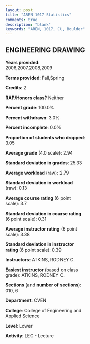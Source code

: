```yaml
---
layout: post
title: "AREN 1017 Statistics"
comments: true
description: "blank"
keywords: "AREN, 1017, CU, Boulder"
--- 
```

<head>
<script src="https://ajax.googleapis.com/ajax/libs/jquery/2.1.3/jquery.min.js"></script>
<script src="https://dl.dropboxusercontent.com/s/pc42nxpaw1ea4o9/highcharts.js?dl=0"></script>
<!-- <script src="../assets/js/highcharts.js"></script> -->
<style type="text/css">@font-face {
	font-family: "Bebas Neue";
	src: url(https://www.filehosting.org/file/details/544349/BebasNeue%20Regular.otf) format("opentype");
	}
	h1.Bebas { 
		font-family: "Bebas Neue", Verdana, Tahoma;
	}
</style>
</head>
<body>
	<div id="container" style="float: right; width: 45%; height: 88%; margin-left: 2.5%; margin-right: 2.5%;"></div>
	<script language="JavaScript">
		$(document).ready(function() {
		var chart = {type: 'column'};
		var title = {text: 'Grade Distribution'};
		var xAxis = {categories: ['A','B','C','D','F'],crosshair: true};
		var yAxis = {min: 0,title: {text: 'Percentage'}};
		var tooltip = {headerFormat: '<center><b><span style="font-size:20px">{point.key}</span></b></center>',
		               pointFormat: '<td style="padding:0"><b>{point.y:.1f}%</b></td>',
		               footerFormat: '</table>',shared: true,useHTML: true};
		var plotOptions = {column: {pointPadding: 0.0,borderWidth: 0}};  
		var credits = {enabled: false};var series= [{name: 'Percent',data: [42.83,29.47,15.32,5.7,6.68,]}];
		var json = {};
		json.chart = chart;
		json.title = title;
		json.tooltip = tooltip;
		json.xAxis = xAxis;
		json.yAxis = yAxis;  
		json.series = series;
		json.plotOptions = plotOptions;  
		json.credits = credits;
		$('#container').highcharts(json);
	});
	</script>
</body>
			   
## ENGINEERING DRAWING

**Years provided**: 2006,2007,2008,2009

**Terms provided**: Fall,Spring

**Credits**: 2

**RAP/Honors class?** Neither

**Percent grade**: 100.0%

**Percent withdrawn**: 3.0%

**Percent incomplete**: 0.0%

**Proportion of students who dropped**: 3.05

**Average grade** (4.0 scale): 2.94

**Standard deviation in grades**: 25.33

**Average workload** (raw): 2.79

**Standard deviation in workload** (raw): 0.13

**Average course rating** (6 point scale): 3.7

**Standard deviation in course rating** (6 point scale): 0.31

**Average instructor rating** (6 point scale): 3.38

**Standard deviation in instructor rating** (6 point scale): 0.39

**Instructors**: ATKINS, RODNEY C.

**Easiest instructor** (based on class grade): ATKINS, RODNEY C.

**Sections** (and **number of sections**): 010, 6

**Department**: CVEN

**College**: College of Engineering and Applied Science

**Level**: Lower

**Activity**: LEC - Lecture